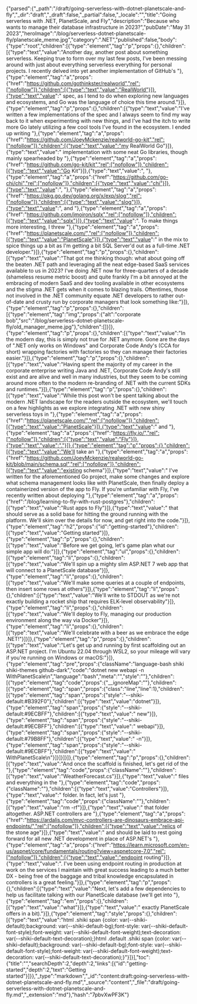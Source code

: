 {"parsed":{"\_path":"/draft/going-serverless-with-dotnet-planetscale-and-fly","\_dir":"draft","\_draft":false,"\_partial":false,"\_locale":"","title":"Going serverless with .NET, PlanetScale, and Fly","description":"Because who wants to manage their database infrastructure in 2023?","pubDate":"May 31 2023","heroImage":"/blog/serverless-dotnet-planetscale-fly/planetscale_meme.jpg","category":".NET","published":false,"body":{"type":"root","children":[{"type":"element","tag":"p","props":{},"children":[{"type":"text","value":"Another day, another post about something serverless. Keeping true to form over my last few posts, I've been messing around with just about everything serverless everything for personal projects. I recently delved into yet another implementation of GitHub's "},{"type":"element","tag":"a","props":{"href":"https://github.com/gothinkster/realworld","rel":["nofollow"]},"children":[{"type":"text","value":"RealWorld"}]},{"type":"text","value":" spec, as I tend to do when exploring new languages and ecosystems, and Go was the language of choice this time around."}]},{"type":"element","tag":"p","props":{},"children":[{"type":"text","value":"I've written a few implementations of the spec and I always seem to find my way back to it when experimenting with new things, and I've had the itch to write more Go lately utilizing a few cool tools I've found in the ecosystem. I ended up writing "},{"type":"element","tag":"a","props":{"href":"https://github.com/JoeyMckenzie/realworld-go-kit","rel":["nofollow"]},"children":[{"type":"text","value":"my RealWorld Go"}]},{"type":"text","value":" implementation with some neat Go libraries, though mainly spearheaded by "},{"type":"element","tag":"a","props":{"href":"https://github.com/go-kit/kit","rel":["nofollow"]},"children":[{"type":"text","value":"Go Kit"}]},{"type":"text","value":", "},{"type":"element","tag":"a","props":{"href":"https://github.com/go-chi/chi","rel":["nofollow"]},"children":[{"type":"text","value":"chi"}]},{"type":"text","value":", "},{"type":"element","tag":"a","props":{"href":"https://pkg.go.dev/golang.org/x/exp/slog","rel":["nofollow"]},"children":[{"type":"text","value":"slog"}]},{"type":"text","value":", and "},{"type":"element","tag":"a","props":{"href":"https://github.com/jmoiron/sqlx","rel":["nofollow"]},"children":[{"type":"text","value":"sqlx"}]},{"type":"text","value":". To make things more interesting, I threw "},{"type":"element","tag":"a","props":{"href":"https://planetscale.com/","rel":["nofollow"]},"children":[{"type":"text","value":"PlanetScale"}]},{"type":"text","value":" in the mix to spice things up a bit as I'm getting a bit SQL Server'd out as a full-time .NET developer."}]},{"type":"element","tag":"p","props":{},"children":[{"type":"text","value":"That got me thinking though: what about going off the beaten .NET path and leveraging all the neat edge-based SaaS services available to us in 2023? I've doing .NET now for three-quarters of a decade (shameless resume metric boost) and quite frankly I'm a bit annoyed at the embracing of modern SaaS and dev tooling available in other ecosystems and the stigma .NET gets when it comes to blazing trails. Oftentimes, those not involved in the .NET community equate .NET developers to rather out-of-date and crusty run by corporate managers that look something like:"}]},{"type":"element","tag":"p","props":{},"children":[{"type":"element","tag":"img","props":{"alt":"corporate bob","src":"/blog/serverless-dotnet-planetscale-fly/old_manager_meme.jpg"},"children":[]}]},{"type":"element","tag":"p","props":{},"children":[{"type":"text","value":"In the modern day, this is simply not true for .NET anymore. Gone are the days of \".NET only works on Windows\" and Corporate Code Andy's (CCA for short) wrapping factories with factories so they can manage their factories easier."}]},{"type":"element","tag":"p","props":{},"children":[{"type":"text","value":"Having spent the majority of my career in the corporate enterprise writing Java and .NET, Corporate Code Andy's still exist and are alive and well in many industries, but they seem to be coming around more often to the modern re-branding of .NET with the current SDKs and runtimes."}]},{"type":"element","tag":"p","props":{},"children":[{"type":"text","value":"While this post won't be spent talking about the modern .NET landscape for the readers outside the ecosystem, we'll touch on a few highlights as we explore integrating .NET with new shiny serverless toys in "},{"type":"element","tag":"a","props":{"href":"https://planetscale.com/","rel":["nofollow"]},"children":[{"type":"text","value":"PlanetScale"}]},{"type":"text","value":" and "},{"type":"element","tag":"a","props":{"href":"https://fly.io/","rel":["nofollow"]},"children":[{"type":"text","value":"Fly"}]},{"type":"text","value":"."}]},{"type":"element","tag":"p","props":{},"children":[{"type":"text","value":"We'll take an "},{"type":"element","tag":"a","props":{"href":"https://github.com/JoeyMckenzie/realworld-go-kit/blob/main/schema.sql","rel":["nofollow"]},"children":[{"type":"text","value":"existing schema"}]},{"type":"text","value":" I've written for the aforementioned Go project, make some changes and explore what schema management looks like with PlanetScale, then finally deploy a containerized version of the app to Fly. If you're unfamiliar with Fly, I've recently written about deploying "},{"type":"element","tag":"a","props":{"href":"/blog/learning-to-fly-with-rust-postgres"},"children":[{"type":"text","value":"Rust apps to Fly"}]},{"type":"text","value":" that should serve as a solid base for hitting the ground running with the platform. We'll skim over the details for now, and get right into the code."}]},{"type":"element","tag":"h2","props":{"id":"getting-started"},"children":[{"type":"text","value":"Getting started"}]},{"type":"element","tag":"p","props":{},"children":[{"type":"text","value":"Before we get going, let's game plan what our simple app will do:"}]},{"type":"element","tag":"ul","props":{},"children":[{"type":"element","tag":"li","props":{},"children":[{"type":"text","value":"We'll spin up a mighty slim ASP.NET 7 web app that will connect to a PlanetScale database"}]},{"type":"element","tag":"li","props":{},"children":[{"type":"text","value":"We'll make some queries at a couple of endpoints, then insert some rows at others"}]},{"type":"element","tag":"li","props":{},"children":[{"type":"text","value":"We'll write to STDOUT as we're not exactly building a rocket ship that requires ELK-level observability"}]},{"type":"element","tag":"li","props":{},"children":[{"type":"text","value":"We'll deploy to Fly, managing our production environment along the way via Docker"}]},{"type":"element","tag":"li","props":{},"children":[{"type":"text","value":"We'll celebrate with a beer as we embrace the edge .NET!"}]}]},{"type":"element","tag":"p","props":{},"children":[{"type":"text","value":"Let's get up and running by first scaffolding out an ASP.NET project. I'm Ubuntu 22.04 through WSL2, so your mileage will vary if you're running on Windows or macOS:"}]},{"type":"element","tag":"pre","props":{"className":"language-bash shiki shiki-themes github-dark","code":"dotnet new webapi -n WithPlanetScale\n","language":"bash","meta":"","style":""},"children":[{"type":"element","tag":"code","props":{"\_\_ignoreMap":""},"children":[{"type":"element","tag":"span","props":{"class":"line","line":1},"children":[{"type":"element","tag":"span","props":{"style":"--shiki-default:#B392F0"},"children":[{"type":"text","value":"dotnet"}]},{"type":"element","tag":"span","props":{"style":"--shiki-default:#9ECBFF"},"children":[{"type":"text","value":" new"}]},{"type":"element","tag":"span","props":{"style":"--shiki-default:#9ECBFF"},"children":[{"type":"text","value":" webapi"}]},{"type":"element","tag":"span","props":{"style":"--shiki-default:#79B8FF"},"children":[{"type":"text","value":" -n"}]},{"type":"element","tag":"span","props":{"style":"--shiki-default:#9ECBFF"},"children":[{"type":"text","value":" WithPlanetScale\n"}]}]}]}]},{"type":"element","tag":"p","props":{},"children":[{"type":"text","value":"And once the scaffold is finished, let's get rid of the "},{"type":"element","tag":"code","props":{"className":""},"children":[{"type":"text","value":"WeatherForecast.cs"}]},{"type":"text","value":" files and everything in the "},{"type":"element","tag":"code","props":{"className":""},"children":[{"type":"text","value":"Controllers"}]},{"type":"text","value":" folder. In fact, let's just "},{"type":"element","tag":"code","props":{"className":""},"children":[{"type":"text","value":"rm -rf"}]},{"type":"text","value":" that folder altogether. ASP.NET controllers are "},{"type":"element","tag":"a","props":{"href":"https://ardalis.com/mvc-controllers-are-dinosaurs-embrace-api-endpoints/","rel":["nofollow"]},"children":[{"type":"text","value":"relics of the stone age"}]},{"type":"text","value":" and should be laid to rest going forward for all new .NET development in place of ASP.NET's "},{"type":"element","tag":"a","props":{"href":"https://learn.microsoft.com/en-us/aspnet/core/fundamentals/routing?view=aspnetcore-7.0","rel":["nofollow"]},"children":[{"type":"text","value":"endpoint routing"}]},{"type":"text","value":". I've been using endpoint routing in production at work on the services I maintain with great success leading to a much better DX - being free of the baggage and tribal knowledge encapsulated in controllers is a great feeling."}]},{"type":"element","tag":"p","props":{},"children":[{"type":"text","value":"Next, let's add a few dependencies to help us facilitate talking with our PlanetScale database (we'll get into "},{"type":"element","tag":"em","props":{},"children":[{"type":"text","value":"what"}]},{"type":"text","value":" exactly PlanetScale offers in a bit)."}]},{"type":"element","tag":"style","props":{},"children":[{"type":"text","value":"html .shiki span {color: var(--shiki-default);background: var(--shiki-default-bg);font-style: var(--shiki-default-font-style);font-weight: var(--shiki-default-font-weight);text-decoration: var(--shiki-default-text-decoration);}html .default .shiki span {color: var(--shiki-default);background: var(--shiki-default-bg);font-style: var(--shiki-default-font-style);font-weight: var(--shiki-default-font-weight);text-decoration: var(--shiki-default-text-decoration);}"}]}],"toc":{"title":"","searchDepth":2,"depth":2,"links":[{"id":"getting-started","depth":2,"text":"Getting started"}]}},"\_type":"markdown","\_id":"content:draft:going-serverless-with-dotnet-planetscale-and-fly.md","\_source":"content","\_file":"draft/going-serverless-with-dotnet-planetscale-and-fly.md","\_extension":"md"},"hash":"7pbvXwPF3K"}
